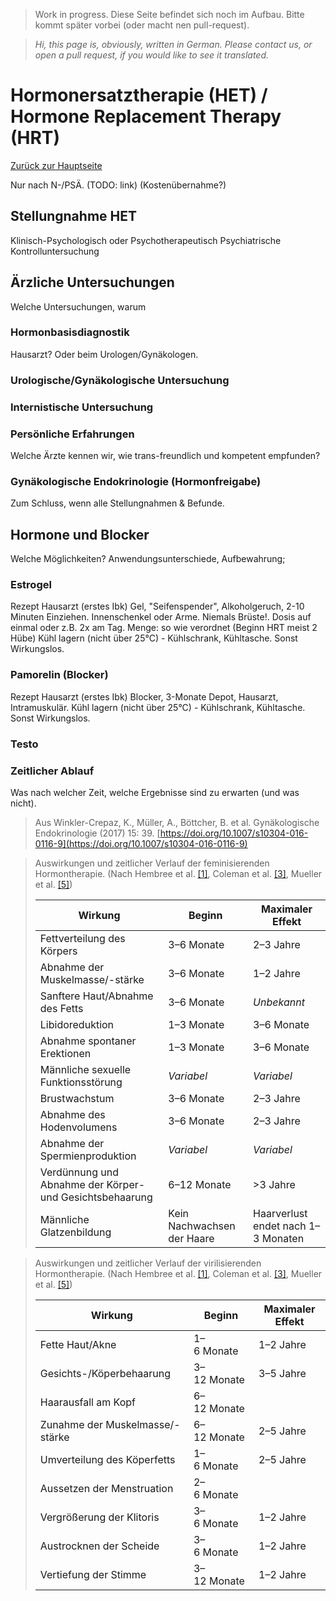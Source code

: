 > Work in progress. Diese Seite befindet sich noch im Aufbau. Bitte kommt später vorbei (oder macht nen pull-request).

>*Hi, this page is, obviously, written in German. Please contact us, or open a pull request, if you would like to see it translated.*
<!-- cSpell:language de -->

# Hormonersatztherapie (HET) / Hormone Replacement Therapy (HRT)
[Zurück zur Hauptseite](index.md)

Nur nach N-/PSÄ.  (TODO: link)
(Kostenübernahme?)

## Stellungnahme HET
Klinisch-Psychologisch oder Psychotherapeutisch
Psychiatrische Kontrolluntersuchung

## Ärzliche Untersuchungen

Welche Untersuchungen, warum

### Hormonbasisdiagnostik
Hausarzt? Oder beim Urologen/Gynäkologen.

### Urologische/Gynäkologische Untersuchung
### Internistische Untersuchung
### Persönliche Erfahrungen
Welche Ärzte kennen wir, wie trans-freundlich und kompetent empfunden?

### Gynäkologische Endokrinologie (Hormonfreigabe)

Zum Schluss, wenn alle Stellungnahmen & Befunde. 

## Hormone und Blocker
Welche Möglichkeiten? Anwendungsunterschiede, Aufbewahrung;


### Estrogel
Rezept Hausarzt (erstes Ibk)
Gel, "Seifenspender", Alkoholgeruch, 2-10 Minuten Einziehen. Innenschenkel oder Arme. Niemals Brüste!. Dosis auf einmal oder z.B. 2x am Tag.
Menge: so wie verordnet (Beginn HRT meist 2 Hübe)
Kühl lagern (nicht über 25°C) - Kühlschrank, Kühltasche. Sonst Wirkungslos.

### Pamorelin (Blocker)
Rezept Hausarzt (erstes Ibk)
Blocker, 3-Monate Depot, Hausarzt, Intramuskulär. 
Kühl lagern (nicht über 25°C) - Kühlschrank, Kühltasche. Sonst Wirkungslos.

### Testo

### Zeitlicher Ablauf
Was nach welcher Zeit, welche Ergebnisse sind zu erwarten (und was nicht).

> Aus Winkler-Crepaz, K., Müller, A., Böttcher, B. et al. Gynäkologische Endokrinologie (2017) 15: 39. [https://doi.org/10.1007/s10304-016-0116-9](https://doi.org/10.1007/s10304-016-0116-9)

> Auswirkungen und zeitlicher Verlauf der feminisierenden Hormontherapie. (Nach Hembree et al. [\[1\]][Hembree], Coleman et al. [\[3\]][Coleman], Mueller et al. [\[5\]][Mueller])
>
> | Wirkung | Beginn | Maximaler Effekt |
> |---------|--------|------------------|
> | Fettverteilung des Körpers | 3–6 Monate | 2–3 Jahre |
> | Abnahme der Muskelmasse/-stärke | 3–6 Monate | 1–2 Jahre |
> | Sanftere Haut/Abnahme des Fetts | 3–6 Monate | *Unbekannt* |
> | Libidoreduktion | 1–3 Monate | 3–6 Monate |
> | Abnahme spontaner Erektionen | 1–3 Monate | 3–6 Monate |
> | Männliche sexuelle Funktionsstörung | *Variabel* | *Variabel* |
> | Brustwachstum | 3–6 Monate | 2–3 Jahre |
> | Abnahme des Hodenvolumens | 3–6 Monate | 2–3 Jahre |
> | Abnahme der Spermienproduktion | *Variabel* | *Variabel* |
> | Verdünnung und Abnahme der Körper- und Gesichtsbehaarung | 6–12 Monate | >3 Jahre |
> | Männliche Glatzenbildung | Kein Nachwachsen der Haare | Haarverlust endet nach 1–3 Monaten  |


> Auswirkungen und zeitlicher Verlauf der virilisierenden  Hormontherapie. (Nach Hembree et al. [\[1\]][Hembree], Coleman et al. [\[3\]][Coleman], Mueller et al. [\[5\]][Mueller])
>
> | Wirkung | Beginn | Maximaler Effekt |
> |---------|--------|------------------|
> | Fette Haut/Akne | 1–6 Monate | 1–2 Jahre |
> | Gesichts-/Köperbehaarung | 3–12 Monate | 3–5 Jahre |
> | Haarausfall am Kopf | 6–12 Monate |  |
> | Zunahme der Muskelmasse/-stärke | 6–12 Monate | 2–5 Jahre |
> | Umverteilung des Köperfetts | 1–6 Monate | 2–5 Jahre |
> | Aussetzen der Menstruation | 2–6 Monate |  |
> | Vergrößerung der Klitoris | 3–6 Monate | 1–2 Jahre |
> | Austrocknen der Scheide | 3–6 Monate | 1–2 Jahre |
> | Vertiefung der Stimme | 3–12 Monate | 1–2 Jahre |

[Hembree]: https://link.springer.com/article/10.1007/s10304-016-0116-9#CR1 
[Coleman]: https://link.springer.com/article/10.1007/s10304-016-0116-9#CR3
[Mueller]: https://link.springer.com/article/10.1007/s10304-016-0116-9#CR5